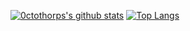 [![0ctothorps's github stats](https://github-readme-stats.vercel.app/api?username=0ctothorp&count_private=true&show_icons=true&theme=synthwave&hide_title=true&hide_border=true)](https://github.com/anuraghazra/github-readme-stats)
[![Top Langs](https://github-readme-stats.vercel.app/api/top-langs/?username=0ctothorp&layout=compact&theme=synthwave&hide_border=true&count_private=true)](https://github.com/anuraghazra/github-readme-stats)
